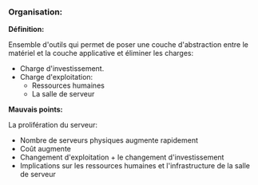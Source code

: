### Organisation:

**Définition:**

Ensemble d'outils qui permet de poser une couche d'abstraction entre le matériel et la couche applicative et éliminer les charges:

- Charge d'investissement.
- Charge d'exploitation:
  - Ressources humaines
  - La salle de serveur

**Mauvais points:**

La prolifération du serveur:
- Nombre de serveurs physiques augmente rapidement
- Coût augmente
- Changement d'exploitation + le changement d'investissement
- Implications sur les ressources humaines et l'infrastructure de la salle de serveur
